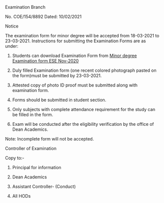 Examination Branch

No. COE/154/8892 Dated: 10/02/2021

Notice

The examination form for minor degree will be accepted from 18-03-2021 to 23-03-2021. Instructions for submitting the Examination Forms are as under:

1.	Students can download Examination Form from  [Minor degree Examination form ESE Nov-2020](MD.pdf)

2.	Duly filled Examination form (one recent colored photograph pasted on the form)must be submitted by 23-03-2021.

3.	Attested copy of photo ID proof must be submitted along with examination form.

4.	Forms should be submitted in student section.

5.	Only subjects with complete attendance requirement for the study can be filled in the form.

6.	Exam will be conducted after the eligibility verification by the office of Dean Academics.

Note: Incomplete form will not be accepted.


Controller of Examination

Copy to:-

1.	Principal for information

2.	Dean Academics

3.	Assistant Controller- (Conduct)

4.	All HODs
